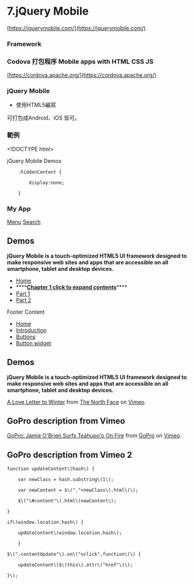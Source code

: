 # 7.jQuery Mobile

[https://jquerymobile.com/](https://jquerymobile.com/)

### Framework

### Codova 打包程序 Mobile apps with HTML CSS JS

[https://cordova.apache.org/](https://cordova.apache.org/)

### jQuery Mobile

* 使用HTML5編寫

可打包成Android、iOS 皆可。

### 範例

&lt;!DOCTYPE html&gt;

jQuery Mobile Demos  
  
        .hiddenContent {  
  
            display:none;  
  
        }  
  
    

### My App

 [Menu](./) [Search](./)

## Demos

**jQuery Mobile is a touch-optimized HTML5 UI framework designed to make responsive web sites and apps that are accessible on all smartphone, tablet and desktop devices.**

* [Home](./#home)
*  ****[**Chapter 1 click to expand contents**](./)\*\*\*\*
  * [Part 1](./#1-1)
  * [Part 2](./#1-2)

Footer Content

* [Home](../)
* [Introduction](https://github.com/Adan0225/python_note/tree/5e029b9346d95b8f7a02edea127bfc786e687d1d/intro/README.md)
* [Buttons](https://github.com/Adan0225/python_note/tree/5e029b9346d95b8f7a02edea127bfc786e687d1d/button-markup/README.md)
* [Button widget](https://github.com/Adan0225/python_note/tree/5e029b9346d95b8f7a02edea127bfc786e687d1d/button/README.md)

## Demos

**jQuery Mobile is a touch-optimized HTML5 UI framework designed to make responsive web sites and apps that are accessible on all smartphone, tablet and desktop devices.**

[A Love Letter to Winter](https://vimeo.com/259411563) from [The North Face](https://vimeo.com/thenorthface) on [Vimeo](https://vimeo.com).

## GoPro description from Vimeo

[GoPro: Jamie O'Brien Surfs Teahupoʻo On Fire](https://vimeo.com/136766236) from [GoPro](https://vimeo.com/gopro) on [Vimeo](https://vimeo.com).

## GoPro description from Vimeo 2

  
  
    function updateContent\(hash\) {  
  
        var newClass = hash.substring\(1\);  
  
        var newContent = $\("."+newClass\).html\(\);  
  
        $\("\#content"\).html\(newContent\);  
  
    }  
  
    if\(window.location.hash\) {  
  
        updateContent\(window.location.hash\);  
  
        }  
  
    $\(".contentUpdate"\).on\("vclick",function\(\) {  
  
        updateContent\($\(this\).attr\("href"\)\);  
  
    }\);  
  
  


